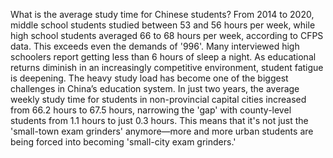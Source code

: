 What is the average study time for Chinese students?
From 2014 to 2020, middle school students studied between 53 and 56 hours per week, while high school students averaged 66 to 68 hours per week, according to CFPS data. 
This exceeds even the demands of '996'. Many interviewed high schoolers report getting less than 6 hours of sleep a night. 
As educational returns diminish in an increasingly competitive environment, student fatigue is deepening. 
The heavy study load has become one of the biggest challenges in China’s education system.
In just two years, the average weekly study time for students in non-provincial capital cities increased from 66.2 hours to 67.5 hours, 
narrowing the 'gap' with county-level students from 1.1 hours to just 0.3 hours.
This means that it's not just the 'small-town exam grinders' anymore—more and more urban students are being forced into becoming 'small-city exam grinders.'
